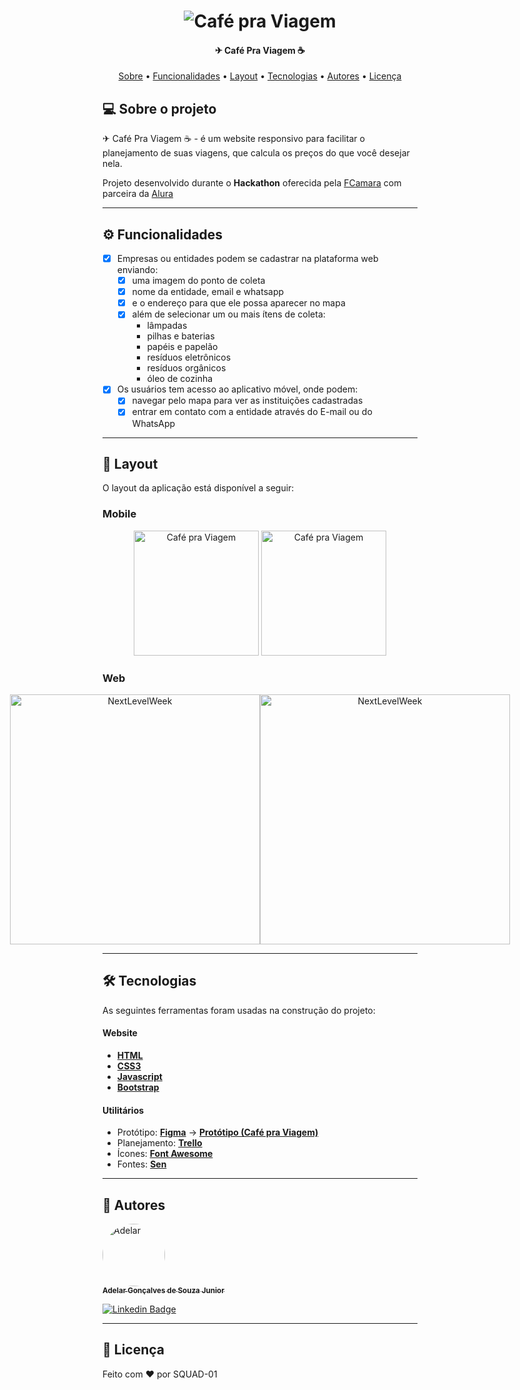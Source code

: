 </p>
<h1 align="center">
    <img alt="Café pra Viagem" title="#CafeNoBule" src="https://i.ibb.co/2gKm2QL/Banner-Readme.png" />
</h1>

<h4 align="center"> 
	✈ Café Pra Viagem ☕
</h4>

<p align="center">
 <a href="#-sobre-o-projeto">Sobre</a> •
 <a href="#-funcionalidades">Funcionalidades</a> •
 <a href="#-layout">Layout</a> • 
 <a href="#-tecnologias">Tecnologias</a> • 
 <a href="#-autores">Autores</a> • 
 <a href="#user-content--licença">Licença</a>
</p>


## 💻 Sobre o projeto

✈ Café Pra Viagem ☕ - é um website responsivo para facilitar o planejamento de suas viagens, que calcula os preços
do que você desejar nela.


Projeto desenvolvido durante o **Hackathon** oferecida pela [FCamara](https://www.fcamara.com.br/) 
com parceira da [Alura](https://www.alura.com.br/)

---

## ⚙️ Funcionalidades

- [x] Empresas ou entidades podem se cadastrar na plataforma web enviando:
  - [x] uma imagem do ponto de coleta
  - [x] nome da entidade, email e whatsapp
  - [x] e o endereço para que ele possa aparecer no mapa
  - [x] além de selecionar um ou mais ítens de coleta: 
    - lâmpadas
    - pilhas e baterias
    - papéis e papelão
    - resíduos eletrônicos
    - resíduos orgânicos
    - óleo de cozinha

- [x] Os usuários tem acesso ao aplicativo móvel, onde podem:
  - [x] navegar pelo mapa para ver as instituições cadastradas
  - [x] entrar em contato com a entidade através do E-mail ou do WhatsApp

---

## 🎨 Layout

O layout da aplicação está disponível a seguir:

### Mobile

<p align="center">
  <img alt="Café pra Viagem" title="#CafenoBule" src="https://i.ibb.co/Kywr1Bc/MOBILE-1.png" width="200px">

  <img alt="Café pra Viagem" title="#CafenoBule" src="https://i.ibb.co/WKgKrXb/MOBILE-2.png" width="200px">
</p>

### Web

<p align="center" style="display: flex; align-items: flex-start; justify-content: center;">
  <img alt="NextLevelWeek" title="#NextLevelWeek" src="./assets/web.svg" width="400px">

  <img alt="NextLevelWeek" title="#NextLevelWeek" src="./assets/sucesso-web.svg" width="400px">
</p>

---

## 🛠 Tecnologias

As seguintes ferramentas foram usadas na construção do projeto:

#### **Website**

-   **[HTML](https://developer.mozilla.org/pt-BR/docs/Web/HTML)**
-   **[CSS3](https://developer.mozilla.org/pt-BR/docs/Web/CSS)**
-   **[Javascript](https://developer.mozilla.org/pt-BR/docs/Web/Javascript)**
-   **[Bootstrap](https://getbootstrap.com/)**

#### **Utilitários**

-   Protótipo:  **[Figma](https://www.figma.com/)**  →  **[Protótipo (Café pra Viagem)](https://www.figma.com/file/w2laBSvKvPULPhmkmB11SF/Caf%C3%A9-pra-Viagem)**
-   Planejamento: **[Trello](https://trello.com/b/5onOLPRG/squad01hack)**
-   Ícones:  **[Font Awesome](https://fontawesome.com/)**
-   Fontes:  **[Sen](https://fonts.google.com/specimen/Sen)**

---

## 🦸 Autores

<a href="https://github.com/adelarjr21">
 <img style="border-radius: 50%;" src="https://avatars.githubusercontent.com/u/49174532?v=4" width="100px;" alt="Adelar"/>
 <br />
 <sub><b>Adelar Gonçalves de Souza Junior</b></sub></a>
 <br />

 [![Linkedin Badge](https://img.shields.io/badge/-Adelar-blue?style=flat-square&logo=Linkedin&logoColor=white&link=https://www.linkedin.com/in/adelarjr21/)](https://www.linkedin.com/in/adelarjr21/) 


---

## 📝 Licença

Feito com ❤️ por SQUAD-01
